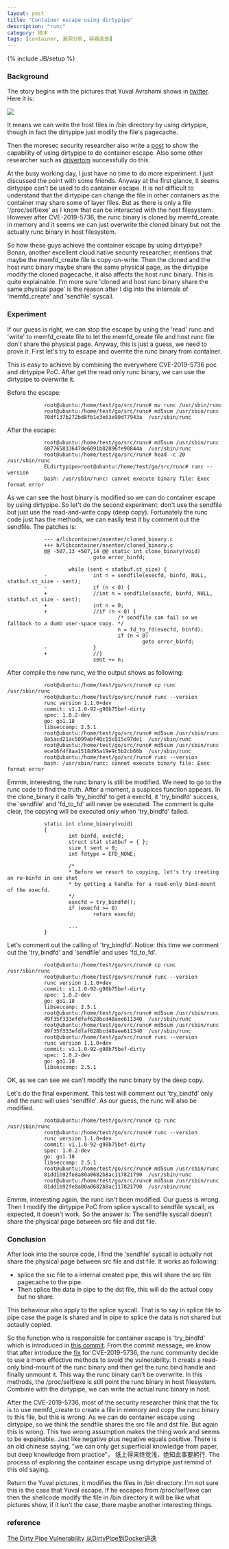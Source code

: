 ```yaml
---
layout: post
title: "Container escape using dirtypipe"
description: "runc"
category: 技术
tags: [container, 漏洞分析, 容器逃逸]
---
```

{% include JB/setup %}


<h3> Background </h3>

The story begins with the pictures that Yuval Avrahami shows in [twitter](https://twitter.com/yuvalavra/status/1500978532494843912/photo/1). Here it is:

![](/assets/img/containerescapedirtypipe/1.jpg)

It means we can write the host files in /bin directory by using dirtypipe, though in fact the dirtypipe just modify the file's pagecache.

Then the moresec security researcher also write a [post](https://mp.weixin.qq.com/s/VMR_kLz1tAbHrequa2OnUA) to show the capability of using dirtypipe to do container escape.
Also some other researcher such as [drivertom](https://twitter.com/drivertomtt/status/1504504067975909376) successfully do this.

At the busy working day, I just have no time to do more experiment. I just discussed the point with some friends. Anyway at the first glance, it seems dirtypipe can't be used to 
do cantainer escape. It is not difficult to understand that the dirtypipe can change the file in other containers as the container may share some of layer files. But as there
is only a file '/proc/self/exe' as I know that can be interacted with the host filesystem. However after CVE-2019-5736, the runc binary is cloned by memfd_create in memory and
it seems we can just overwrite the cloned binary but not the actually runc binary in host filesystem.

So how these guys achieve the container escape by using dirtypipe? Bonan, another excellent cloud native security researcher, mentions that maybe the memfd_create file is copy-on-write.
Then the cloned and the host runc binary maybe share the same physical page, as the dirtypipe modify the cloned pagecache, it also affects the host runc binary. This is quite explainable.
I'm more sure 'cloned and host runc binary share the same physical page' is the reason after I dig into the internals of 'memfd_create' and 'sendfile' syscall. 


<h3> Experiment </h3>

If our guess is right, we can stop the escape by using the 'read' runc and 'write' to memfd_create file to let the memfd_create file and host runc file don't share the physical page.
Anyway, this is just a guess, we need to prove it. First let's try to escape and overrite the runc binary from container.

This is easy to achieve by combining the everywhere CVE-2019-5736 poc and dirtypipe PoC. After get the read only runc binary, we can use the dirtypipe to overwrite it.

Before the escape:

                root@ubuntu:/home/test/go/src/runc# mv runc /usr/sbin/runc
                root@ubuntu:/home/test/go/src/runc# md5sum /usr/sbin/runc
                70df137b272bd8fb1e3e63e90d77943a  /usr/sbin/runc

After the escape:

                root@ubuntu:/home/test/go/src/runc# md5sum /usr/sbin/runc
                687765833647de6091b82896fe90844a  /usr/sbin/runc
                root@ubuntu:/home/test/go/src/runc# head -c 20 /usr/sbin/runc
                ELdirtypipe>root@ubuntu:/home/test/go/src/runc# runc --version
                bash: /usr/sbin/runc: cannot execute binary file: Exec format error

As we can see the host binary is modified so we can do container escape by using dirtypipe.
So let't do the second experiment: don't use the sendfile but just use the read-and-write copy (deep copy). Fortunately the runc code just has the methods,
we can easily test it by comment out the sendfile. The patches is:


                --- a/libcontainer/nsenter/cloned_binary.c
                +++ b/libcontainer/nsenter/cloned_binary.c
                @@ -507,13 +507,14 @@ static int clone_binary(void)
                                goto error_binfd;
                
                        while (sent < statbuf.st_size) {
                -               int n = sendfile(execfd, binfd, NULL, statbuf.st_size - sent);
                -               if (n < 0) {
                +               //int n = sendfile(execfd, binfd, NULL, statbuf.st_size - sent);
                +               int n = 0;
                +               //if (n < 0) {
                                        /* sendfile can fail so we fallback to a dumb user-space copy. */
                                        n = fd_to_fd(execfd, binfd);
                                        if (n < 0)
                                                goto error_binfd;
                -               }
                +               //}
                                sent += n;


After compile the new runc, we the output shows as following:

                root@ubuntu:/home/test/go/src/runc# cp runc  /usr/sbin/runc
                root@ubuntu:/home/test/go/src/runc# runc --version
                runc version 1.1.0+dev
                commit: v1.1.0-92-g98b75bef-dirty
                spec: 1.0.2-dev
                go: go1.18
                libseccomp: 2.5.1
                root@ubuntu:/home/test/go/src/runc# md5sum /usr/sbin/runc
                8a5acd21ac5099abf40c15c815c97de1  /usr/sbin/runc
                root@ubuntu:/home/test/go/src/runc# md5sum /usr/sbin/runc
                ece16f4f8aa1518d95a19e9c5b2cb66b  /usr/sbin/runc
                root@ubuntu:/home/test/go/src/runc# runc --version
                bash: /usr/sbin/runc: cannot execute binary file: Exec format error

Emmm, interesting, the runc binary is still be modified. We need to go to the runc code to find the truth. After a moment, a suspices function
appears. In the clone_binary it calls 'try_bindfd' to get a execfd, it 'try_bindfd' success, the 'sendfile' and 'fd_to_fd' will never be executed.
The comment is quite clear, the copying will be executed only when 'try_bindfd' failed.

                static int clone_binary(void)
                {
                        int binfd, execfd;
                        struct stat statbuf = { };
                        size_t sent = 0;
                        int fdtype = EFD_NONE;

                        /*
                        * Before we resort to copying, let's try creating an ro-binfd in one shot
                        * by getting a handle for a read-only bind-mount of the execfd.
                        */
                        execfd = try_bindfd();
                        if (execfd >= 0)
                                return execfd;

                        ...
                }

Let's comment out the calling of 'try_bindfd'. Notice: this time we comment out the 'try_bindfd' and 'sendfile' and uses 'fd_to_fd'.

                root@ubuntu:/home/test/go/src/runc# cp runc  /usr/sbin/runc
                root@ubuntu:/home/test/go/src/runc# runc --version
                runc version 1.1.0+dev
                commit: v1.1.0-92-g98b75bef-dirty
                spec: 1.0.2-dev
                go: go1.18
                libseccomp: 2.5.1
                root@ubuntu:/home/test/go/src/runc# md5sum /usr/sbin/runc
                49f35f333efdfaf628bcd48aee611340  /usr/sbin/runc
                root@ubuntu:/home/test/go/src/runc# md5sum /usr/sbin/runc
                49f35f333efdfaf628bcd48aee611340  /usr/sbin/runc
                root@ubuntu:/home/test/go/src/runc# runc --version
                runc version 1.1.0+dev
                commit: v1.1.0-92-g98b75bef-dirty
                spec: 1.0.2-dev
                go: go1.18
                libseccomp: 2.5.1

OK, as we can see we can't modify the runc binary by the deep copy.

Let's do the final experiment. This test will comment out 'try_bindfd' only and the runc will uses 'sendfile'. As our guess, the runc will also be modified.

                root@ubuntu:/home/test/go/src/runc# cp runc  /usr/sbin/runc
                root@ubuntu:/home/test/go/src/runc# runc --version
                runc version 1.1.0+dev
                commit: v1.1.0-92-g98b75bef-dirty
                spec: 1.0.2-dev
                go: go1.18
                libseccomp: 2.5.1
                root@ubuntu:/home/test/go/src/runc# md5sum /usr/sbin/runc
                81dd1b92fe8a80a0682b8ac117821790  /usr/sbin/runc
                root@ubuntu:/home/test/go/src/runc# md5sum /usr/sbin/runc
                81dd1b92fe8a80a0682b8ac117821790  /usr/sbin/runc


Emmm, interesting again, the runc isn't been modified. Our guess is wrong.
Then I modify the dirtypipe PoC from splice syscall to sendfile syscall, as expected, it doesn't work. So the answer is:
The sendfile syscall doesn't share the physical page between src file and dst file.


<h3> Conclusion </h3> 

After look into the source code, I find the 'sendfile' syscall is actually not share the physical page between src file and dst file. It works as following:

* splice the src file to a internal created pipe, this will share the src file pagecache to the pipe. 
* Then splice the data in pipe to the dst file, this will do the actual copy but no share.

This behaviour also apply to the splice syscall. That is to say in splice file to pipe case the page is shared and in pipe to splice the data is not shared but actaully copied.

So the function who is responsible for container escape is 'try_bindfd' which is introduced in [this commit](https://github.com/opencontainers/runc/commit/16612d74de5f84977e50a9c8ead7f0e9e13b8628).
From the commit message, we know that after introduce the [fix](https://github.com/opencontainers/runc/commit/0a8e4117e7f715d5fbeef398405813ce8e88558b) for CVE-2019-5736, the runc community decide 
to use a more effective methods to avoid the vulnerability. It creats a read-only bind-mount of the runc binary and then get the runc bind handle and finally unmount it.
This way the runc binary can't be overwrite. In this methods, the /proc/self/exe is still point the runc binary in host filesystem. Combinie with the dirtypipe, we can write the actual runc binary in host.


After the CVE-2019-5736, most of the security researcher think that the fix is to use memfd_create to create a file in memory and copy the runc binary to this file, but this is wrong.
As we can do container escape using dirtypipe, so we think the sendfile shares the src file and dst file. But again this is wrong. 
This two wrong assumption makes the thing work and seems to be expainable. Just like negative plus negative equals positive.
There is an old chinese saying, "we can only get superficial knowledge from paper, but deep knowledge from practice"， 纸上得来终觉浅，绝知此事要躬行. 
The process of exploring the container escape using dirtypipe just remind of this old saying.

Return the Yuval pictures, it modifies the files in /bin directory. I'm not sure this is the case that Yuval escape. If he escapes from /proc/self/exe can then the shellcode modify the file in /bin directory it will be like what pictures show, if it isn't the case, there maybe another interesting things.

<h3> reference </h3>

[The Dirty Pipe Vulnerability](https://dirtypipe.cm4all.com/)
[从DirtyPipe到Docker逃逸](https://mp.weixin.qq.com/s/VMR_kLz1tAbHrequa2OnUA)